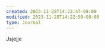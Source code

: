```yaml
---
created: 2023-11-28T14:22:47-08:00
modified: 2023-11-28T14:22:50-08:00
type: Journal
---
```


Jsjejje
